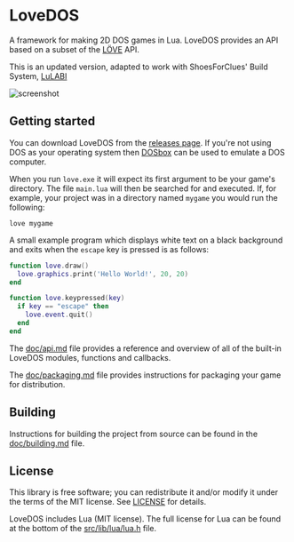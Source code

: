 # LoveDOS
A framework for making 2D DOS games in Lua. LoveDOS provides an API based on a
subset of the [LÖVE](https://love2d.org/) API.

This is an updated version, adapted to work with ShoesForClues' Build System, 
[LuLABI](https://github.com/ShoesForClues/lulabi)

![screenshot](https://i.imgur.com/P293Jke.gifv)

## Getting started
You can download LoveDOS from the
[releases page](https://github.com/ShoesForClues/lovedos/releases). If you're not
using DOS as your operating system then [DOSbox](http://www.dosbox.com/) can be
used to emulate a DOS computer.

When you run `love.exe` it will expect its first argument to be your game's
directory. The file `main.lua` will then be searched for and executed. If, for
example, your project was in a directory named `mygame` you would run the
following:
```batch
love mygame
```

A small example program which displays white text on a black background and
exits when the `escape` key is pressed is as follows:

```lua
function love.draw()
  love.graphics.print('Hello World!', 20, 20)
end

function love.keypressed(key)
  if key == "escape" then
    love.event.quit()
  end
end
```

The [doc/api.md](doc/api.md) file provides a reference and overview of all of
the built-in LoveDOS modules, functions and callbacks.

The [doc/packaging.md](doc/packaging.md) file provides instructions for
packaging your game for distribution.


## Building
Instructions for building the project from source can be found in the
[doc/building.md](doc/building.md) file.


## License
This library is free software; you can redistribute it and/or modify it under
the terms of the MIT license. See [LICENSE](LICENSE) for details.

LoveDOS includes Lua (MIT license). The full license for Lua can be found at
the bottom of the [src/lib/lua/lua.h](src/lib/lua/lua.h) file.
